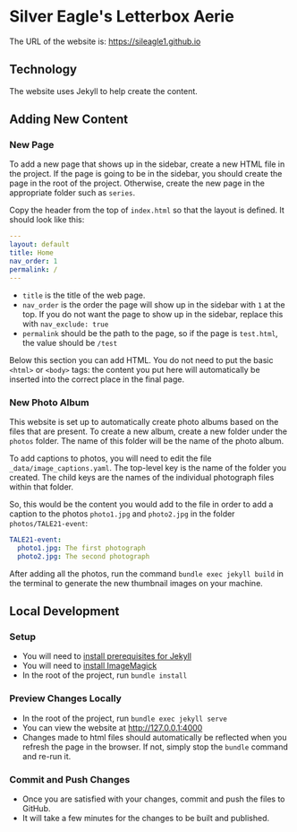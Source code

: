 # Silver Eagle's Letterbox Aerie
The URL of the website is: https://sileagle1.github.io

## Technology

The website uses Jekyll to help create the content.

## Adding New Content

### New Page

To add a new page that shows up in the sidebar, create a new HTML file in the project.
If the page is going to be in the sidebar, you should create the page in the root of the project.
Otherwise, create the new page in the appropriate folder such as `series`.

Copy the header from the top of `index.html` so that the layout is defined.
It should look like this:
```yaml
---
layout: default
title: Home
nav_order: 1
permalink: /
---
```

* `title` is the title of the web page.
* `nav_order` is the order the page will show up in the sidebar with `1` at the top.
  If you do not want the page to show up in the sidebar, replace this with `nav_exclude: true`
* `permalink` should be the path to the page, so if the page is `test.html`, the value should be `/test`

Below this section you can add HTML.
You do not need to put the basic `<html>` or `<body>` tags: the content you put here will
automatically be inserted into the correct place in the final page.

### New Photo Album

This website is set up to automatically create photo albums based on the files that are present.
To create a new album, create a new folder under the `photos` folder.
The name of this folder will be the name of the photo album.

To add captions to photos, you will need to edit the file `_data/image_captions.yaml`.
The top-level key is the name of the folder you created.
The child keys are the names of the individual photograph files within that folder.

So, this would be the content you would add to the file in order to add a caption
to the photos `photo1.jpg` and `photo2.jpg` in the folder `photos/TALE21-event`:
```yaml
TALE21-event:
  photo1.jpg: The first photograph
  photo2.jpg: The second photograph
```

After adding all the photos, run the command `bundle exec jekyll build` in the terminal to generate
the new thumbnail images on your machine.

## Local Development

### Setup

* You will need to [install prerequisites for Jekyll](https://jekyllrb.com/docs/installation/windows/)
* You will need to [install ImageMagick](https://imagemagick.org/script/download.php)
* In the root of the project, run `bundle install`

### Preview Changes Locally

* In the root of the project, run `bundle exec jekyll serve`
* You can view the website at http://127.0.0.1:4000
* Changes made to html files should automatically be reflected when you refresh the page in the browser.
  If not, simply stop the `bundle` command and re-run it.

### Commit and Push Changes
* Once you are satisfied with your changes, commit and push the files to GitHub.
* It will take a few minutes for the changes to be built and published.
